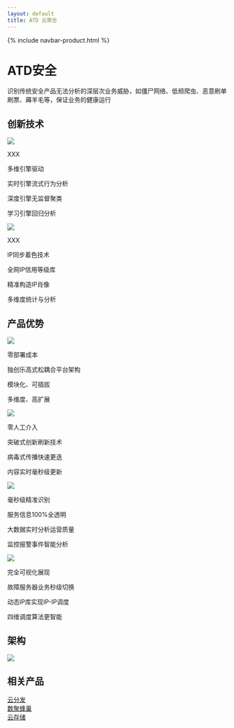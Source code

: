 ```yaml
---
layout: default
title: ATD 云聚合
---
```


{% include navbar-product.html %}
<div class="atd-banner technology-banner">
    <div class="technology-banner-info">
        <h1>ATD安全</h1>
        <p>识别传统安全产品无法分析的深层次业务威胁，如僵尸网络、低频爬虫、恶意刷单刷票、薅羊毛等，保证业务的健康运行</p>
    </div>
</div>
<div class="atd-technology container">
    <h2 class="atd-technology-title">创新技术</h2>
    <div class="col-lg-6 atd-technology-item">
        <img src="{{ site.baseurl }}/public/image/atd/atd-technology-1.png">
        <p class="atd-technology-item-title">XXX</p>
        <p class="atd-technology-item-title">多维引擎驱动</p>
        <p class="atd-technology-item-info first-item-info">实时引擎流式行为分析</p>
        <p class="atd-technology-item-info">深度引擎无监督聚类</p>
        <p class="atd-technology-item-info">学习引擎回归分析</p>
    </div>
    <div class="col-lg-6 atd-technology-item">
        <img src="{{ site.baseurl }}/public/image/atd/atd-technology-2.png">
        <p class="atd-technology-item-title">XXX</p>
        <p class="atd-technology-item-title">IP同步着色技术</p>
        <p class="atd-technology-item-info first-item-info">全网IP信用等级库</p>
        <p class="atd-technology-item-info">精准构造IP肖像</p>
        <p class="atd-technology-item-info">多维度统计与分析</p>
    </div>
</div>
<div class="product-technology-advantage container">
    <h2 class="product-technology-advantage-title">产品优势</h2>
    <div class="col-lg-3 product-technology-advantage-item">
        <div class="product-technology-advantage-item-imgbox"><img src="{{ site.baseurl }}/public/image/atd/atd-advantage-1.png"></div>
        <p class="product-technology-advantage-item-title">零部署成本</p>
        <p class="product-technology-advantage-item-info">独创乐高式松耦合平台架构</p>
        <p class="product-technology-advantage-item-info">模块化、可插拔</p>
        <p class="product-technology-advantage-item-info">多维度、高扩展</p>
    </div>
    <div class="col-lg-3 product-technology-advantage-item">
        <div class="product-technology-advantage-item-imgbox"><img src="{{ site.baseurl }}/public/image/atd/atd-advantage-2.png"></div>
        <p class="product-technology-advantage-item-title">零人工介入</p>
        <p class="product-technology-advantage-item-info">突破式创新刷新技术</p>
        <p class="product-technology-advantage-item-info">病毒式传播快速更迭</p>
        <p class="product-technology-advantage-item-info">内容实时毫秒级更新</p>
    </div>
    <div class="col-lg-3 product-technology-advantage-item">
        <div class="product-technology-advantage-item-imgbox"><img src="{{ site.baseurl }}/public/image/atd/atd-advantage-3.png"></div>
        <p class="product-technology-advantage-item-title">毫秒级精准识别</p>
        <p class="product-technology-advantage-item-info">服务信息100%全透明</p>
        <p class="product-technology-advantage-item-info">大数据实时分析运营质量</p>
        <p class="product-technology-advantage-item-info">监控报警事件智能分析</p>
    </div>
    <div class="col-lg-3 product-technology-advantage-item">
        <div class="product-technology-advantage-item-imgbox"><img src="{{ site.baseurl }}/public/image/atd/atd-advantage-4.png"></div>
        <p class="product-technology-advantage-item-title">完全可视化展现</p>
        <p class="product-technology-advantage-item-info">故障服务器业务秒级切换</p>
        <p class="product-technology-advantage-item-info">动态IP库实现IP-IP调度</p>
        <p class="product-technology-advantage-item-info">四维调度算法更智能</p>
    </div>
</div>
<div class="technology-structure">
    <h2>架构</h2>
    <img class="technology-structure-img" src="{{ site.baseurl }}/public/image/atd/atd-structure.png">
</div>
<div class="relative-product container">
    <h2 class="relative-product-title">相关产品</h2>
    <div class="col-sm-4"><a href="{{ site.baseurl }}{% post_url 2018-04-08-technology-cdn-x %}" class="relative-product-cdn">云分发</a></div>
    <div class="col-sm-4"><a href="{{ site.baseurl }}{% post_url 2018-04-08-technology-fengchao %}" class="relative-product-shujufengchao">数聚蜂巢</a></div>
    <div class="col-sm-4"><a href="{{ site.baseurl }}{% post_url 2018-04-08-technology-cwn-x %}" class="relative-product-cwn">云存储</a></div>
</div>
<div class="clean"></div>
